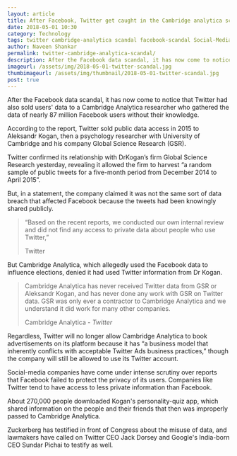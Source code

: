 ```yaml
---
layout: article
title: After Facebook, Twitter get caught in the Cambridge analytica scandal
date: 2018-05-01 10:30 
category: Technology
tags: twitter cambridge-analytica scandal facebook-scandal Social-Media Analytica Donald-Trump-presidential-campaign
author: Naveen Shankar
permalink: twitter-cambridge-analytica-scandal/
description: After the Facebook data scandal, it has now come to notice that Twitter had also sold users' data to a Cambridge Analytica researcher who gathered the data of nearly 87 million Facebook users without their knowledge.
imageurl: /assets/img/2018-05-01-twitter-scandal.jpg
thumbimageurl: /assets/img/thumbnail/2018-05-01-twitter-scandal.jpg
post: true
---
```


After the Facebook data scandal, it has now come to notice that Twitter had also sold users' data to a Cambridge Analytica researcher who gathered the data of nearly 87 million Facebook users without their knowledge. 
<br>

According to the report, Twitter sold public data access in 2015 to Aleksandr Kogan, then a psychology researcher with University of Cambridge and his company Global Science Research (GSR). 
<br>

Twitter confirmed its relationship with DrKogan’s firm Global Science Research yesterday, revealing it allowed the firm to harvest “a random sample of public tweets for a five-month period from December 2014 to April 2015”.
<br>

But, in a statement, the company claimed it was not the same sort of data breach that affected Facebook because the tweets had been knowingly shared publicly. 
<br>

<blockquote class="blockquote">
  <p class="mb-0">“Based on the recent reports, we conducted our own internal review and did not find any access to private data about people who use Twitter,”
</p>
  <footer class="blockquote-footer">Twitter</footer>
</blockquote>

But Cambridge Analytica, which allegedly used the Facebook data to influence elections, denied it had used Twitter information from Dr Kogan.
<br>

<blockquote class="blockquote">
  <p class="mb-0">Cambridge Analytica has never received Twitter data from GSR or Aleksandr Kogan, and has never done any work with GSR on Twitter data. GSR was only ever a contractor to Cambridge Analytica and we understand it did work for many other companies.
</p>
  <footer class="blockquote-footer">Cambridge Analytica - <cite title="Source Title">Twitter</cite></footer>
</blockquote>

Regardless, Twitter will no longer allow Cambridge Analytica to book advertisements on its platform because it has “a business model that inherently conflicts with acceptable Twitter Ads business practices,” though the company will still be allowed to use its Twitter account. 
<br>

Social-media companies have come under intense scrutiny over reports that Facebook failed to protect the privacy of its users. Companies like Twitter tend to have access to less private information than Facebook.
<br>

About 270,000 people downloaded Kogan's personality-quiz app, which shared information on the people and their friends that then was improperly passed to Cambridge Analytica.
<br>

Zuckerberg has testified in front of Congress about the misuse of data, and lawmakers have called on Twitter CEO Jack Dorsey and Google's India-born CEO Sundar Pichai to testify as well.
<br>

